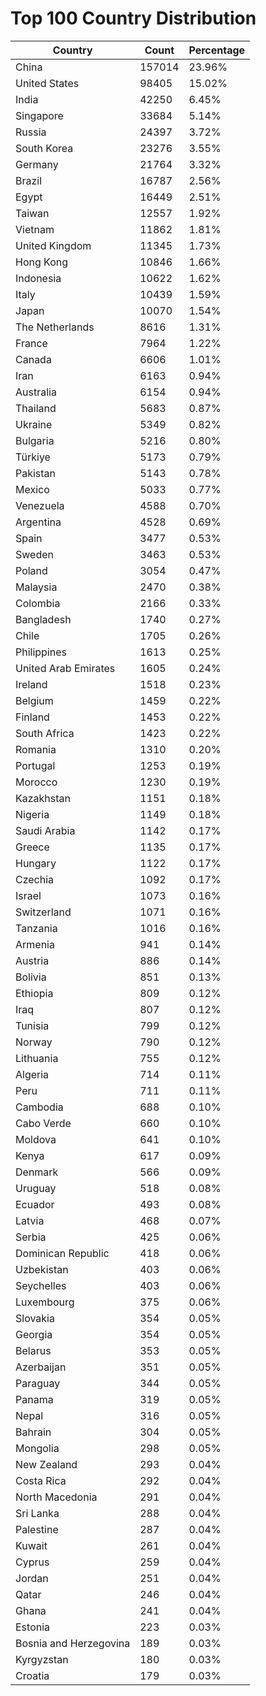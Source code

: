# Top 100 Country Distribution
| Country | Count | Percentage |
|----|----|----|
| China | 157014 | 23.96% |
| United States | 98405 | 15.02% |
| India | 42250 | 6.45% |
| Singapore | 33684 | 5.14% |
| Russia | 24397 | 3.72% |
| South Korea | 23276 | 3.55% |
| Germany | 21764 | 3.32% |
| Brazil | 16787 | 2.56% |
| Egypt | 16449 | 2.51% |
| Taiwan | 12557 | 1.92% |
| Vietnam | 11862 | 1.81% |
| United Kingdom | 11345 | 1.73% |
| Hong Kong | 10846 | 1.66% |
| Indonesia | 10622 | 1.62% |
| Italy | 10439 | 1.59% |
| Japan | 10070 | 1.54% |
| The Netherlands | 8616 | 1.31% |
| France | 7964 | 1.22% |
| Canada | 6606 | 1.01% |
| Iran | 6163 | 0.94% |
| Australia | 6154 | 0.94% |
| Thailand | 5683 | 0.87% |
| Ukraine | 5349 | 0.82% |
| Bulgaria | 5216 | 0.80% |
| Türkiye | 5173 | 0.79% |
| Pakistan | 5143 | 0.78% |
| Mexico | 5033 | 0.77% |
| Venezuela | 4588 | 0.70% |
| Argentina | 4528 | 0.69% |
| Spain | 3477 | 0.53% |
| Sweden | 3463 | 0.53% |
| Poland | 3054 | 0.47% |
| Malaysia | 2470 | 0.38% |
| Colombia | 2166 | 0.33% |
| Bangladesh | 1740 | 0.27% |
| Chile | 1705 | 0.26% |
| Philippines | 1613 | 0.25% |
| United Arab Emirates | 1605 | 0.24% |
| Ireland | 1518 | 0.23% |
| Belgium | 1459 | 0.22% |
| Finland | 1453 | 0.22% |
| South Africa | 1423 | 0.22% |
| Romania | 1310 | 0.20% |
| Portugal | 1253 | 0.19% |
| Morocco | 1230 | 0.19% |
| Kazakhstan | 1151 | 0.18% |
| Nigeria | 1149 | 0.18% |
| Saudi Arabia | 1142 | 0.17% |
| Greece | 1135 | 0.17% |
| Hungary | 1122 | 0.17% |
| Czechia | 1092 | 0.17% |
| Israel | 1073 | 0.16% |
| Switzerland | 1071 | 0.16% |
| Tanzania | 1016 | 0.16% |
| Armenia | 941 | 0.14% |
| Austria | 886 | 0.14% |
| Bolivia | 851 | 0.13% |
| Ethiopia | 809 | 0.12% |
| Iraq | 807 | 0.12% |
| Tunisia | 799 | 0.12% |
| Norway | 790 | 0.12% |
| Lithuania | 755 | 0.12% |
| Algeria | 714 | 0.11% |
| Peru | 711 | 0.11% |
| Cambodia | 688 | 0.10% |
| Cabo Verde | 660 | 0.10% |
| Moldova | 641 | 0.10% |
| Kenya | 617 | 0.09% |
| Denmark | 566 | 0.09% |
| Uruguay | 518 | 0.08% |
| Ecuador | 493 | 0.08% |
| Latvia | 468 | 0.07% |
| Serbia | 425 | 0.06% |
| Dominican Republic | 418 | 0.06% |
| Uzbekistan | 403 | 0.06% |
| Seychelles | 403 | 0.06% |
| Luxembourg | 375 | 0.06% |
| Slovakia | 354 | 0.05% |
| Georgia | 354 | 0.05% |
| Belarus | 353 | 0.05% |
| Azerbaijan | 351 | 0.05% |
| Paraguay | 344 | 0.05% |
| Panama | 319 | 0.05% |
| Nepal | 316 | 0.05% |
| Bahrain | 304 | 0.05% |
| Mongolia | 298 | 0.05% |
| New Zealand | 293 | 0.04% |
| Costa Rica | 292 | 0.04% |
| North Macedonia | 291 | 0.04% |
| Sri Lanka | 288 | 0.04% |
| Palestine | 287 | 0.04% |
| Kuwait | 261 | 0.04% |
| Cyprus | 259 | 0.04% |
| Jordan | 251 | 0.04% |
| Qatar | 246 | 0.04% |
| Ghana | 241 | 0.04% |
| Estonia | 223 | 0.03% |
| Bosnia and Herzegovina | 189 | 0.03% |
| Kyrgyzstan | 180 | 0.03% |
| Croatia | 179 | 0.03% |
